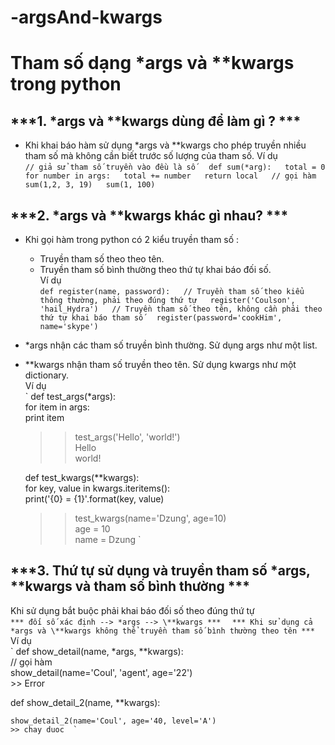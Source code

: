 # -argsAnd-kwargs
# Tham số dạng *args và **kwargs trong python
## ***1. *args và \**kwargs dùng để làm gì ? ***
- Khi khai báo hàm sử dụng *args và \**kwargs cho phép truyền nhiều tham số mà không cần biết trước số lượng của tham số.
Ví dụ  
`// giả sử tham số truyền vào đều là số  
 def sum(*arg):  
    total = 0  
    for number in args:  
      total += number  
    return local  
  // gọi hàm   
  sum(1,2, 3, 19)  
  sum(1, 100)  `  
## ***2. *args và \**kwargs khác gì nhau? ***  
- Khi gọi hàm trong python có 2 kiểu truyền tham số :  
    - Truyền tham số theo theo tên.  
    - Truyền tham số bình thường theo thứ tự khai báo đối số.  
Ví dụ  
`def register(name, password):  
 // Truyền tham số theo kiểu thông thường, phải theo đúng thứ tự  
 register('Coulson', 'hail_Hydra')  
 // Truyền tham số theo tên, không cần phải theo thứ tự khai báo tham số  
 register(password='cookHim', name='skype')  `  
 - *args nhận các tham số truyền bình thường. Sử dụng args như một list.  
 - \**kwargs nhận tham số truyền theo tên. Sử dụng kwargs như một dictionary.  
 Ví dụ  
 ` def test_args(*args):  
        for item in args:  
          print item  
   >> test_args('Hello', 'world!')  
   Hello  
   world!  
     
   def test_kwargs(**kwargs):  
      for key, value in kwargs.iteritems():  
        print('{0} = {1}'.format(key, value)  
    >> test_kwargs(name='Dzung', age=10)  
    age = 10  
    name = Dzung  `  
 ## ***3. Thứ tự sử dụng và truyền tham số *args, \**kwargs và tham số bình thường ***  
 Khi sử dụng bắt buộc phải khai báo đối số theo đúng thứ tự  
 ` *** đối số xác định --> *args --> \**kwargs ***   `
 ` *** Khi sử dụng cả *args và \**kwargs không thể truyền tham số bình thường theo tên ***   `
 Ví dụ    
 ` def show_detail(name, *args, **kwargs):  
   // gọi hàm  
    show_detail(name='Coul', 'agent', age='22')  
    >> Error  
    
   def show_detail_2(name, **kwargs):  
          
    show_detail_2(name='Coul', age='40, level='A')    
    >> chay duoc  `  
    
 
